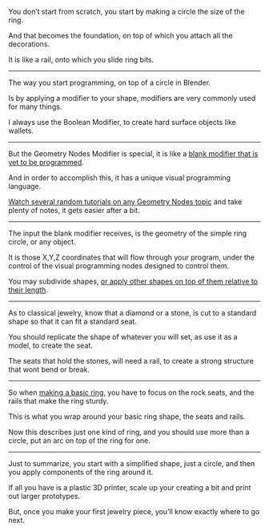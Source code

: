 You don’t start from scratch,
you start by making a circle the size of the ring.

And that becomes the foundation,
on top of which you attach all the decorations.

It is like a rail,
onto which you slide ring bits.

---

The way you start programming,
on top of a circle in Blender.

Is by applying a modifier to your shape,
modifiers are very commonly used for many things.

I always use the Boolean Modifier,
to create hard surface objects like wallets.

---

But the Geometry Nodes Modifier is special,
it is like a [blank modifier that is yet to be programmed][1].

And in order to accomplish this,
it has a unique visual programming language.

[Watch several random tutorials on any Geometry Nodes topic][a]
and take plenty of notes, it gets easier after a bit.

---

The input the blank modifier receives,
is the geometry of the simple ring circle, or any object.

It is those X,Y,Z coordinates that will flow through your program,
under the control of the visual programming nodes designed to control them.

You may subdivide shapes,
[or apply other shapes on top of them relative to their length][2].

---

As to classical jewelry, know that a diamond or a stone,
is cut to a standard shape so that it can fit a standard seat.

You should replicate the shape of whatever you will set,
as use it as a model, to create the seat.

The seats that hold the stones, will need a rail,
to create a strong structure that wont bend or break.

---

So when [making a basic ring][3],
you have to focus on the rock seats, and the rails that make the ring sturdy.

This is what you wrap around your basic ring shape,
the seats and rails.

Now this describes just one kind of ring,
and you should use more than a circle, put an arc on top of the ring for one.

---

Just to summarize, you start with a simplified shape, just a circle,
and then you apply components of the ring around it.

If all you have is a plastic 3D printer,
scale up your creating a bit and print out larger prototypes.

But, once you make your first jewelry piece,
you’ll know exactly where to go next.

[1]: https://www.youtube.com/watch?v=SZ1X0ADyONE
[2]: https://www.youtube.com/watch?v=Ai3FLHS7c2k
[3]: https://youtu.be/CWoCd-WhIsw?t=31
[a]: https://www.youtube.com/results?search_query=Geometry+Nodes+Modifier
